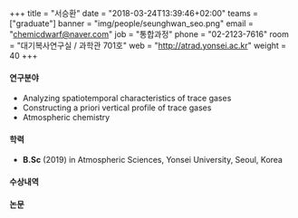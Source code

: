 +++
title = "서승환"
date = "2018-03-24T13:39:46+02:00"
teams = ["graduate"]
banner = "img/people/seunghwan_seo.png"
email = "chemicdwarf@naver.com"
job = "통합과정"
phone = "02-2123-7616"
room = "대기복사연구실 / 과학관 701호"
web = "http://atrad.yonsei.ac.kr"
weight = 40
+++

#### 연구분야
+ Analyzing spatiotemporal characteristics of trace gases
+ Constructing a priori vertical profile of trace gases
+ Atmospheric chemistry

#### 학력
 + **B.Sc** (2019) in Atmospheric Sciences, Yonsei University, Seoul, Korea

#### 수상내역


#### 논문
